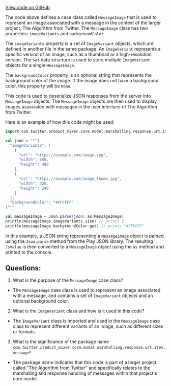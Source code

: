 [View code on GitHub](https://github.com/misbahsy/the-algorithm/product-mixer/core/src/main/scala/com/twitter/product_mixer/core/model/marshalling/response/urt/item/message/MessageImage.scala)

The code above defines a case class called `MessageImage` that is used to represent an image associated with a message in the context of the larger project, The Algorithm from Twitter. The `MessageImage` class has two properties: `imageVariants` and `backgroundColor`.

The `imageVariants` property is a set of `ImageVariant` objects, which are defined in another file in the same package. An `ImageVariant` represents a specific version of an image, such as a thumbnail or a high-resolution version. The `Set` data structure is used to store multiple `ImageVariant` objects for a single `MessageImage`.

The `backgroundColor` property is an optional string that represents the background color of the image. If the image does not have a background color, this property will be `None`.

This code is used to deserialize JSON responses from the server into `MessageImage` objects. The `MessageImage` objects are then used to display images associated with messages in the user interface of The Algorithm from Twitter.

Here is an example of how this code might be used:

```scala
import com.twitter.product_mixer.core.model.marshalling.response.urt.item.message.MessageImage

val json = """{
  "imageVariants": [
    {
      "url": "https://example.com/image.jpg",
      "width": 640,
      "height": 480
    },
    {
      "url": "https://example.com/image_thumb.jpg",
      "width": 320,
      "height": 240
    }
  ],
  "backgroundColor": "#FFFFFF"
}"""

val messageImage = Json.parse(json).as[MessageImage]
println(messageImage.imageVariants.size) // prints 2
println(messageImage.backgroundColor.get) // prints "#FFFFFF"
``` 

In this example, a JSON string representing a `MessageImage` object is parsed using the `Json.parse` method from the Play JSON library. The resulting `JsValue` is then converted to a `MessageImage` object using the `as` method and printed to the console.
## Questions: 
 1. What is the purpose of the `MessageImage` case class?
- The `MessageImage` case class is used to represent an image associated with a message, and contains a set of `ImageVariant` objects and an optional background color.

2. What is the `ImageVariant` class and how is it used in this code?
- The `ImageVariant` class is imported and used in the `MessageImage` case class to represent different variants of an image, such as different sizes or formats.

3. What is the significance of the package name `com.twitter.product_mixer.core.model.marshalling.response.urt.item.message`?
- The package name indicates that this code is part of a larger project called "The Algorithm from Twitter" and specifically relates to the marshalling and response handling of messages within that project's core model.